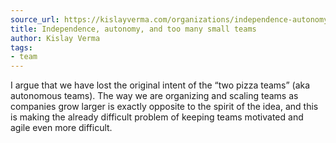 ```yaml
---
source_url: https://kislayverma.com/organizations/independence-autonomy-and-too-many-small-teams/
title: Independence, autonomy, and too many small teams
author: Kislay Verma
tags:
- team
---
```


I argue that we have lost the original intent of the “two pizza teams” (aka autonomous teams). The way we are organizing and scaling teams as companies grow larger is exactly opposite to the spirit of the idea, and this is making the already difficult problem of keeping teams motivated and agile even more difficult.
